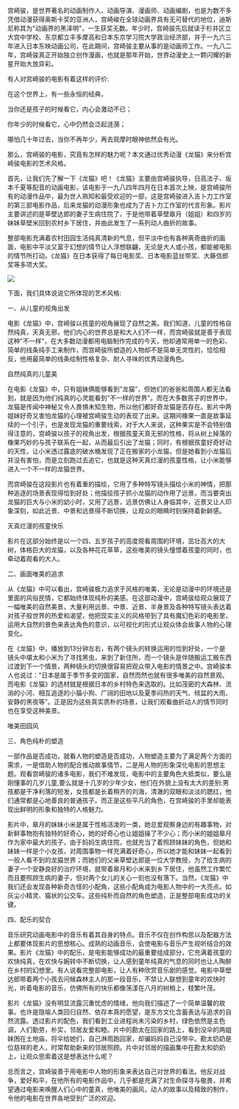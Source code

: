 宫崎骏，是世界著名的动画制作人、动画导演、漫画师、动画编剧，也是为数不多凭借动漫获得奥斯卡奖的亚洲人，宫崎峻在全球动画界具有无可替代的地位，迪斯尼称其为"动画界的黑泽明"，一生获奖无数。年少时，宫崎骏先后就读于杉并区立大宫中学校、东京都立丰多摩高和日本东京学习院大学政治经济部，并于一九六三年进入日本东映动画公司，在此期间，宫崎骏主要从事的是动画师工作。一九八二年，宫崎骏真正开始独立创作漫画，也就是那年开始，世界动漫史上一颗闪耀的新星开始大放异彩。

有人对宫崎骏的电影有着这样的评价:

在这个世界上，有一些永恒的经典，

当你还是孩子的时候看它，内心会激动不已；

你年少的时候看它，心中仍然会泛起涟漪；

哪怕几十年过去，当你不再年少，再去观摩时眼神依然会有光。

那么，宫崎骏的电影，究竟有怎样的魅力呢？本文通过优秀动漫《龙猫》来分析宫崎骏电影的艺术风格。

首先，让我们先了解一下《龙猫》吧！《龙猫》主要由宫崎骏执导，日高法子、坂本千夏等配音的动画电影，该电影于一九八四年四月在日本首次上映，是宫崎骏所有的动漫作品中，最为世人熟知和最受欢迎的一部，这是宫崎骏进入吉卜力工作室的第三部电影作品，后来龙猫的动漫形象也成为了吉卜力工作室的代言形象。影片主要讲述的是草壁达郎的妻子生病住院了，于是他带着草壁皋月（姐姐）和四岁的妹妹草壁米回到农村乡下居住，并由此发生了一系列动人曲折的故事。

整部电影充满着农村田园生活纯真清新的气息，但平淡中也有各种离奇曲折的画面，电影中平淡又富于幻想的情节让人浮想联翩，无论是大人或小孩，都能被电影的情节所打动。《龙猫》在日本获得了每日电影奖、日本电影蓝丝带奖、大藤信郎奖等多项大奖。

![](/uploads/images/1583074935.jpg)

下面，我们具体说说它所体现的艺术风格:

一、从儿童的视角出发

电影《龙猫》中，宫崎骏以孩童的视角展现了自然之美。我们知道，儿童的性格自然纯真，天真无邪，他们内心的世界总是和大人们不一样，而宫崎骏就是善于表现这种"不一样"，在大多数动漫都用电脑制作完成的今天，他却通常用单一的色彩、简单的线条纯手工来制作，而宫崎骏所塑造的人物却不是简单无灵性的，恰恰相反，他用最简单的线条绘制性格复杂、耐人寻味的优秀动漫角色。

自然纯真的儿童美

在电影《龙猫》中，只有姐妹俩能够看到"龙猫"，但她们的爸爸和周围人都无法看到，就是因为他们纯真的心灵能看到"不一样的世界"。而在大多数孩子的世界中，龙猫是传闻中神秘又令人畏惧未知生物，所以他们都好奇龙猫是否存在。影片中两姐妹好奇又害怕龙猫的心理被宫崎骏生动的表现了出来。这期间橡果一直是故事延续的一个引子，也是发现龙猫的重要线索，对于大人来说，这种果实是不会特别值得注意的，宫崎骏以孩子的视角出发，根据孩童天真无邪的性格，将从树上掉落的橡果巧妙的与孩子联系在一起，从而最后引出了龙猫；同时，有根据孩童好奇好动的天性，让小米透过露底的破水桶发现了正在搬家的小龙猫，但是她看到小龙猫后并没有害怕，而是立刻跑过去追它，也就是这种天真烂漫的孩童性格，让小米能够进入一个不一样的龙猫世界。

而宫崎骏在这段影片也有着重的描绘，它用了多种特写镜头描绘小米的神情，把那种追逐的场景表现得恰到好处；他描绘孩子抓小龙猫的动作用了远景，而当要突出龙猫的巨大与小米的幼小时，又用了远景，远景仿佛让人身临其中，近景又让人印象深刻，如此近景、中景和远景得不断切换，让观众的眼睛时刻保持着新鲜感。

天真烂漫的孩童快乐

影片在这部分始终是以一个四、五岁孩子的高度观看周围的环境，茁壮高大的大树，体格巨大的龙猫，以及各种花花草草，这些唯美的镜头憧憬着孩童的同时，也牵动着观看的大人。

二、画面唯美的追求

从《龙猫》中可以看出，宫崎骏极力追求于风格的唯美，无论是动漫中的环境还是里面的风俗民情，它都始终体现纯朴的美感。在这部动漫中，宫崎骏给观众展现了一幅唯美的自然美景，大量利用远景、中景、近景、半身景及各种特写镜头表达着对孩子般世界的热爱和渴望，他把现实主义的风格带到了具有魔幻色彩的电影里，运用大自然的景色来表达角色的意识，以可视化的形式让观众体会故事人物的心理变化。

在《龙猫》中，播放到13分钟左右，有两个镜头的转换运用的恰到好处，一个是镜头中堪太和小米为了寻找黑虫，来到了新住所，而一个镜头是伴随搬运工搬东西过渡到下一个情景，两种镜头的切换很容易把观众带入电影的情景之中。宫崎骏本人也说过："日本是属于季节多变的国家，自然而然也就有很多唯美的自然景观。而电影《龙猫》的选材就是根据日本的乡村特色来选取的。比如茂密的大森林、流淌的小河、相互追逐的小猫小狗、广阔的田地以及夏季闷热的天气、倾盆的大雨、安静的黑夜等"。正是因为这些真实质朴的场景，让我们观看曲折动人的情节同时也在享受这种美景。

唯美田园风

三、角色纯朴的塑造

一部作品是否成功，就看人物的塑造是否成功，人物塑造主要为了满足两个方面的需求，一是借助人物的配合推动故事情节，二是用人物的形象深化电影的思想主题。观看宫崎骏的诸多电影，我们不难发现，电影中的主要角色大抵类似，要么是刚懂事的几岁儿童,要么就是十几岁的少年少女，他们在外貌上没有太大的差别:男孩都是干净利落的短发，女孩都是长着稍齐的刘海，清澈的双眼和淡淡的腮红，他们通常都是心地善良的普通孩子。而正是这些平凡的角色，在宫崎骏的手里却能表现出鲜明的形象和独特的人格魅力。

影片中，皋月的妹妹小米是属于性格活泼的一类，她总爱观察身边的有趣事物，对新鲜事物抱有独特的好奇心，她的好奇心也让姐姐操了不少心；而小米的姐姐皋月作为家中最大的孩子，由于妈妈生病住院，也就充当了着照顾妹妹的角色，但她和妹妹一样是个小女孩，对周围事物一样充满着好奇心，所以她才能和妹妹一起看到一般人看不到的龙猫世界；而她们的父亲草壁达郎是一位大学教授，为了给生病的妻子一个安静良好的治疗环境，就带着皋月和小米来到乡下居住，他虽然工作繁忙而且要照顾生病的妻子，但对两个女儿的关心一刻也没有落下。当然，《龙猫》中我们还会发现各种新奇古怪的小配角，这些小配角成为电影人物中的一大亮点。如灰尘小精灵、猫状的公交车。这些纯朴而自然的角色塑造，正是整部电影成功的关键。

四、配乐的契合

音乐研究动画电影中的音乐有着其自身的特点。音乐不仅在创作构思以及配器方法上都要体现影片的思想核心。成熟的动画音乐，会使电影与音乐产生视听结合的效果。影片《龙猫》中的配乐，是电影能够成功的最重要组成部分，它充满着孩童的欢快纯真，在欢快与婉转中不断切换，让人感到童年纯真的气息的同时也让人陶醉在乡村的幻想里。有人说看完整部电影，让人有种欣赏音乐剧的感觉。电影中草壁达郎带着两个小孩去问候森林主人的那一段音乐，不禁让人联想到童年的欢快时光，听着电影的音乐，仿佛所有的快乐都像荡漾在八月的树梢上，枝繁叶茂。

影片《龙猫》没有明显流露沉重忧虑的情绪，他向我们描述了一个简单温馨的故事。也许是隐喻人类回归自然、依存本真的愿望，是东方文化含蓄表达与追求的自然流露。透过影片的配色，我们看到工业进程尚未污染的乡村，绿色依然是主色调，人们勤劳，朴实，邻居友爱和睦。片中的勘太在回家的路上，看到没伞的两姐妹困在土地庙，将伞给她们，自己淋雨跑回家，却骗妈妈自己没带伞。勘太奶奶是位慈祥的老人，时常帮助新来的邻居照顾。片中对邻居的描画集中在勘太和奶奶上，让观众思索着这是想表达什么呢？

总而言之，宫崎骏善于用电影中人物的形象来表达自己对世界的看法。他反对战争，爱好和平，在他所有的电影作品中，几乎都是充满了对生命探寻与敬畏，并希望通过电影来唤醒人们心中的童真，他唯美的画风，动人的故事以及精致的制作，令他的电影在世界各地受到广泛的欢迎。